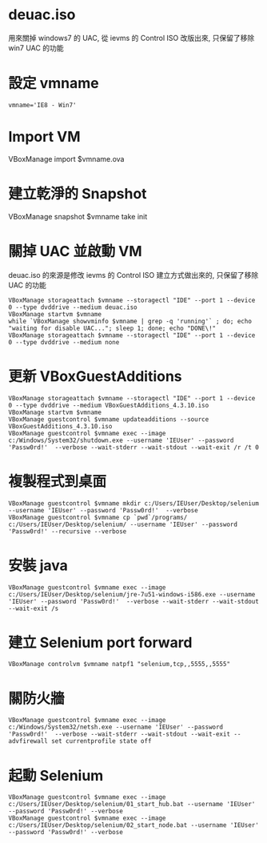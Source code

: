 # deuac.iso 
  
用來關掉 windows7 的 UAC, 從 ievms 的 Control ISO 改版出來, 只保留了移除 win7 UAC 的功能

# 設定 vmname

    vmname='IE8 - Win7'
# Import VM

   VBoxManage import $vmname.ova

# 建立乾淨的 Snapshot

   VBoxManage snapshot $vmname take init


# 關掉 UAC 並啟動 VM

deuac.iso 的來源是修改 ievms 的 Control ISO 建立方式做出來的, 只保留了移除 UAC 的功能

    VBoxManage storageattach $vmname --storagectl "IDE" --port 1 --device 0 --type dvddrive --medium deuac.iso 
    VBoxManage startvm $vmname
    while `VBoxManage showvminfo $vmname | grep -q 'running'` ; do; echo "waiting for disable UAC..."; sleep 1; done; echo "DONE\!"
    VBoxManage storageattach $vmname --storagectl "IDE" --port 1 --device 0 --type dvddrive --medium none 
  
# 更新 VBoxGuestAdditions

    VBoxManage storageattach $vmname --storagectl "IDE" --port 1 --device 0 --type dvddrive --medium VBoxGuestAdditions_4.3.10.iso
    VBoxManage startvm $vmname
    VBoxManage guestcontrol $vmname updateadditions --source VBoxGuestAdditions_4.3.10.iso
    VBoxManage guestcontrol $vmname exec --image c:/Windows/System32/shutdown.exe --username 'IEUser' --password 'Passw0rd!'  --verbose --wait-stderr --wait-stdout --wait-exit /r /t 0

# 複製程式到桌面

    VBoxManage guestcontrol $vmname mkdir c:/Users/IEUser/Desktop/selenium --username 'IEUser' --password 'Passw0rd!'  --verbose
    VBoxManage guestcontrol $vmname cp `pwd`/programs/ c:/Users/IEUser/Desktop/selenium/ --username 'IEUser' --password 'Passw0rd!' --recursive --verbose

# 安裝 java

    VBoxManage guestcontrol $vmname exec --image c:/Users/IEUser/Desktop/selenium/jre-7u51-windows-i586.exe --username 'IEUser' --password 'Passw0rd!'  --verbose --wait-stderr --wait-stdout --wait-exit /s

# 建立 Selenium port forward
    
    VBoxManage controlvm $vmname natpf1 "selenium,tcp,,5555,,5555"
# 關防火牆
    
    VBoxManage guestcontrol $vmname exec --image c:/Windows/System32/netsh.exe --username 'IEUser' --password 'Passw0rd!'  --verbose --wait-stderr --wait-stdout --wait-exit -- advfirewall set currentprofile state off

# 起動 Selenium

    VBoxManage guestcontrol $vmname exec --image c:/Users/IEUser/Desktop/selenium/01_start_hub.bat --username 'IEUser' --password 'Passw0rd!' --verbose
    VBoxManage guestcontrol $vmname exec --image c:/Users/IEUser/Desktop/selenium/02_start_node.bat --username 'IEUser' --password 'Passw0rd!' --verbose


